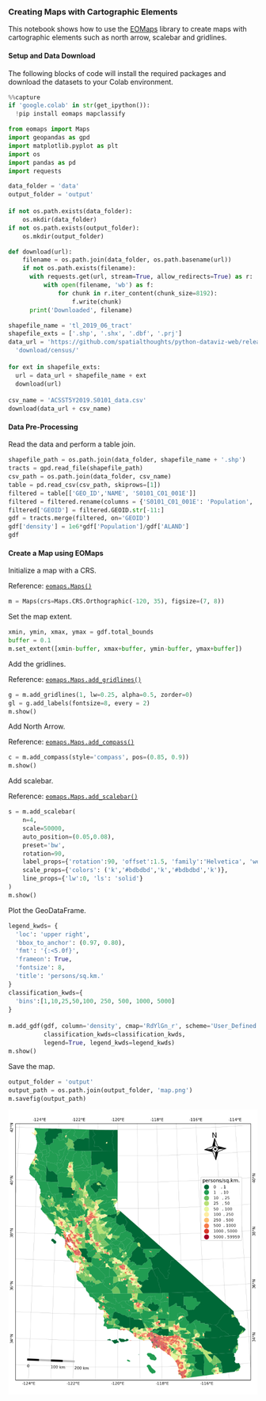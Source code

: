 ### Creating Maps with Cartographic Elements

This notebook shows how to use the [EOMaps](https://eomaps.readthedocs.io/en/latest/index.html) library to create maps with cartographic elements such as north arrow, scalebar and gridlines.

#### Setup and Data Download

The following blocks of code will install the required packages and download the datasets to your Colab environment.


```python
%%capture
if 'google.colab' in str(get_ipython()):
  !pip install eomaps mapclassify
```


```python
from eomaps import Maps
import geopandas as gpd
import matplotlib.pyplot as plt
import os
import pandas as pd
import requests
```


```python
data_folder = 'data'
output_folder = 'output'

if not os.path.exists(data_folder):
    os.mkdir(data_folder)
if not os.path.exists(output_folder):
    os.mkdir(output_folder)
```


```python
def download(url):
    filename = os.path.join(data_folder, os.path.basename(url))
    if not os.path.exists(filename):
      with requests.get(url, stream=True, allow_redirects=True) as r:
          with open(filename, 'wb') as f:
              for chunk in r.iter_content(chunk_size=8192):
                  f.write(chunk)
      print('Downloaded', filename)
```


```python
shapefile_name = 'tl_2019_06_tract'
shapefile_exts = ['.shp', '.shx', '.dbf', '.prj']
data_url = 'https://github.com/spatialthoughts/python-dataviz-web/releases/' \
  'download/census/'

for ext in shapefile_exts:
  url = data_url + shapefile_name + ext
  download(url)

csv_name = 'ACSST5Y2019.S0101_data.csv'
download(data_url + csv_name)

```

#### Data Pre-Processing

Read the data and perform a table join.


```python
shapefile_path = os.path.join(data_folder, shapefile_name + '.shp')
tracts = gpd.read_file(shapefile_path)
csv_path = os.path.join(data_folder, csv_name)
table = pd.read_csv(csv_path, skiprows=[1])
filtered = table[['GEO_ID','NAME', 'S0101_C01_001E']]
filtered = filtered.rename(columns = {'S0101_C01_001E': 'Population', 'GEO_ID': 'GEOID'})
filtered['GEOID'] = filtered.GEOID.str[-11:]
gdf = tracts.merge(filtered, on='GEOID')
gdf['density'] = 1e6*gdf['Population']/gdf['ALAND']
gdf
```

#### Create a Map using EOMaps

Initialize a map with a CRS.

Reference: [`eomaps.Maps()`](https://eomaps.readthedocs.io/en/latest/generated/eomaps.eomaps.Maps.html#eomaps.eomaps.Maps)


```python
m = Maps(crs=Maps.CRS.Orthographic(-120, 35), figsize=(7, 8))
```

Set the map extent.


```python
xmin, ymin, xmax, ymax = gdf.total_bounds
buffer = 0.1
m.set_extent([xmin-buffer, xmax+buffer, ymin-buffer, ymax+buffer])
```

Add the gridlines.

Reference: [`eomaps.Maps.add_gridlines()`](https://eomaps.readthedocs.io/en/latest/generated/eomaps.eomaps.Maps.add_gridlines.html)



```python
g = m.add_gridlines(1, lw=0.25, alpha=0.5, zorder=0)
gl = g.add_labels(fontsize=8, every = 2)
m.show()
```

Add North Arrow.

Reference: [`eomaps.Maps.add_compass()`](https://eomaps.readthedocs.io/en/latest/generated/eomaps.eomaps.Maps.add_compass.html#eomaps.eomaps.Maps.add_compass)


```python
c = m.add_compass(style='compass', pos=(0.85, 0.9))
m.show()
```

Add scalebar.

Reference: [`eomaps.Maps.add_scalebar()`](https://eomaps.readthedocs.io/en/latest/generated/eomaps.eomaps.Maps.add_scalebar.html)


```python
s = m.add_scalebar(
    n=4,
    scale=50000,
    auto_position=(0.05,0.08),
    preset='bw',
    rotation=90,
    label_props={'rotation':90, 'offset':1.5, 'family':'Helvetica', 'weight':0.5},
    scale_props={'colors': ('k','#bdbdbd','k','#bdbdbd','k')},
    line_props={'lw':0, 'ls': 'solid'}
)
m.show()
```

Plot the GeoDataFrame.


```python
legend_kwds= {
  'loc': 'upper right',
  'bbox_to_anchor': (0.97, 0.80),
  'fmt': '{:<5.0f}',
  'frameon': True,
  'fontsize': 8,
  'title': 'persons/sq.km.'
}
classification_kwds={
  'bins':[1,10,25,50,100, 250, 500, 1000, 5000]
}

m.add_gdf(gdf, column='density', cmap='RdYlGn_r', scheme='User_Defined',
          classification_kwds=classification_kwds,
          legend=True, legend_kwds=legend_kwds)
m.show()
```

Save the map.


```python
output_folder = 'output'
output_path = os.path.join(output_folder, 'map.png')
m.savefig(output_path)
```


    
![](python-dataviz-output/supplement_cartographic_elements_files/supplement_cartographic_elements_24_0.png)
    

